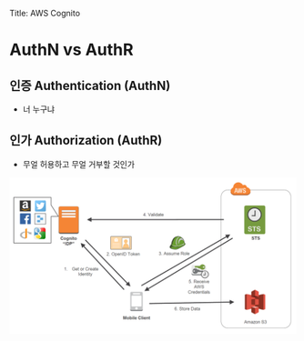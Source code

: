 Title: AWS Cognito
# AuthN vs AuthR
## 인증 Authentication (AuthN)
- 너 누구냐

## 인가 Authorization (AuthR)
- 무얼 허용하고 무얼 거부할 것인가

![2018 06 05 204658](/uploads/cognito/2018-06-05-204658.png "2018 06 05 204658")